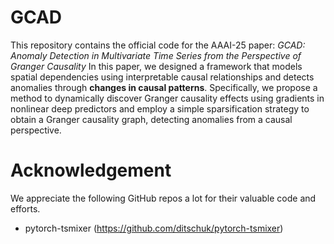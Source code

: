 # GCAD 
This repository contains the official code for the AAAI-25 paper:
*GCAD: Anomaly Detection in Multivariate Time Series from the Perspective of Granger Causality*
In this paper, we designed a framework that models spatial dependencies using interpretable causal relationships and detects anomalies through **changes in causal patterns**. Specifically, we propose a method to dynamically discover Granger causality effects using gradients in nonlinear deep predictors and employ a simple sparsification strategy to obtain a Granger causality graph, detecting anomalies from a causal perspective.

# Acknowledgement
We appreciate the following GitHub repos a lot for their valuable code and efforts.
- pytorch-tsmixer (https://github.com/ditschuk/pytorch-tsmixer)
